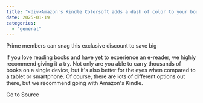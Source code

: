 ```yaml
---
title: "<div>Amazon's Kindle Colorsoft adds a dash of color to your books, and is now down to an all-time low</div>"
date: 2025-01-19
categories: 
  - "general"
---
```


Prime members can snag this exclusive discount to save big

If you love reading books and have yet to experience an e-reader, we highly recommend giving it a try. Not only are you able to carry thousands of books on a single device, but it's also better for the eyes when compared to a tablet or smartphone. Of course, there are lots of different options out there, but we recommend going with Amazon's Kindle.

Go to Source
